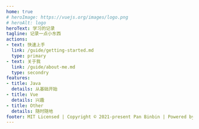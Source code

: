```yaml
---
home: true
# heroImage: https://vuejs.org/images/logo.png
# heroAlt: logo
heroText: 学习的记录
tagline: 记录一点小东西
actions:
- text: 快速上手
  link: /guide/getting-started.md
  type: primary
- text: 关于我
  link: /guide/about-me.md
  type: secondry
features:
- title: Java
  details: 从基础开始
- title: Vue
  details: 兴趣
- title: Other
  details: 随时随地
footer: MIT Licensed | Copyright © 2021-present Pan Binbin | Powered by VuePress2
---
```

